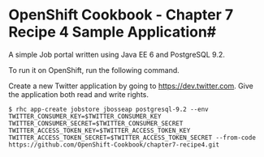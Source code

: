 # OpenShift Cookbook - Chapter 7 Recipe 4 Sample Application#

A simple Job portal written using Java EE 6 and PostgreSQL 9.2.

To run it on OpenShift, run the following command.

Create a new Twitter application by going to https://dev.twitter.com. Give the application both read and write rights.

```
$ rhc app-create jobstore jbosseap postgresql-9.2 --env TWITTER_CONSUMER_KEY=$TWITTER_CONSUMER_KEY TWITTER_CONSUMER_SECRET=$TWITTER_CONSUMER_SECRET TWITTER_ACCESS_TOKEN_KEY=$TWITTER_ACCESS_TOKEN_KEY TWITTER_ACCESS_TOKEN_SECRET=$TWITTER_ACCESS_TOKEN_SECRET --from-code https://github.com/OpenShift-Cookbook/chapter7-recipe4.git
```
